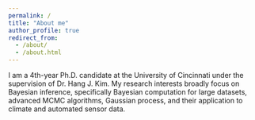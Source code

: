 ```yaml
---
permalink: /
title: "About me"
author_profile: true
redirect_from: 
  - /about/
  - /about.html
---
```

I am a 4th-year Ph.D. candidate at the University of Cincinnati under the supervision of Dr. Hang J. Kim. My research interests broadly focus on Bayesian inference, specifically Bayesian computation for large datasets, advanced MCMC algorithms, Gaussian process, and their application to climate and automated sensor data.
